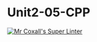 # Unit2-05-CPP
[![Mr Coxall's Super Linter](https://github.com/ICS3U-C-Programming-LukeD/2-05-CPP/workflows/Mr%20Coxall's%20Super%20Linter/badge.svg)](https://github.com/ICS3U-C-Programming-LukeD/2-05-CPP/actions/)
